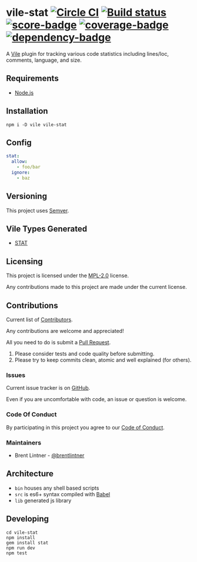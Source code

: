 # vile-stat [![Circle CI](https://circleci.com/gh/forthright/vile-stat.svg?style=shield&circle-token=4f88501f4048011c21e7c0fd561f82c5651cfd9b)](https://circleci.com/gh/forthright/vile-stat) [![Build status](https://ci.appveyor.com/api/projects/status/sw52hyqmiutcalb6/branch/master?svg=true)](https://ci.appveyor.com/project/brentlintner/vile-stat/branch/master) [![score-badge](https://vile.io/api/v0/projects/vile-stat/badges/score?token=USryyHar5xQs7cBjNUdZ)](https://vile.io/~brentlintner/vile-stat) [![coverage-badge](https://vile.io/api/v0/projects/vile-stat/badges/coverage?token=USryyHar5xQs7cBjNUdZ)](https://vile.io/~brentlintner/vile-stat) [![dependency-badge](https://vile.io/api/v0/projects/vile-stat/badges/dependency?token=USryyHar5xQs7cBjNUdZ)](https://vile.io/~brentlintner/vile-stat)

A [Vile](https://vile.io) plugin for tracking various code statistics
including lines/loc, comments, language, and size.

## Requirements

- [Node.js](http://nodejs.org)

## Installation

    npm i -D vile vile-stat

## Config

```yaml
stat:
  allow:
    - foo/bar
  ignore:
    - baz
```

## Versioning

This project uses [Semver](http://semver.org).

## Vile Types Generated

* [STAT](https://docs.vile.io/interfaces/_src__types_index_d_.vile.stat.html)

## Licensing

This project is licensed under the [MPL-2.0](LICENSE) license.

Any contributions made to this project are made under the current license.

## Contributions

Current list of [Contributors](https://github.com/forthright/vile-stat/graphs/contributors).

Any contributions are welcome and appreciated!

All you need to do is submit a [Pull Request](https://github.com/forthright/vile-stat/pulls).

1. Please consider tests and code quality before submitting.
2. Please try to keep commits clean, atomic and well explained (for others).

### Issues

Current issue tracker is on [GitHub](https://github.com/forthright/vile-stat/issues).

Even if you are uncomfortable with code, an issue or question is welcome.

### Code Of Conduct

By participating in this project you agree to our [Code of Conduct](CODE_OF_CONDUCT.md).

### Maintainers

- Brent Lintner - [@brentlintner](http://github.com/brentlintner)

## Architecture

- `bin` houses any shell based scripts
- `src` is es6+ syntax compiled with [Babel](https://babeljs.io)
- `lib` generated js library

## Developing

    cd vile-stat
    npm install
    gem install stat
    npm run dev
    npm test
